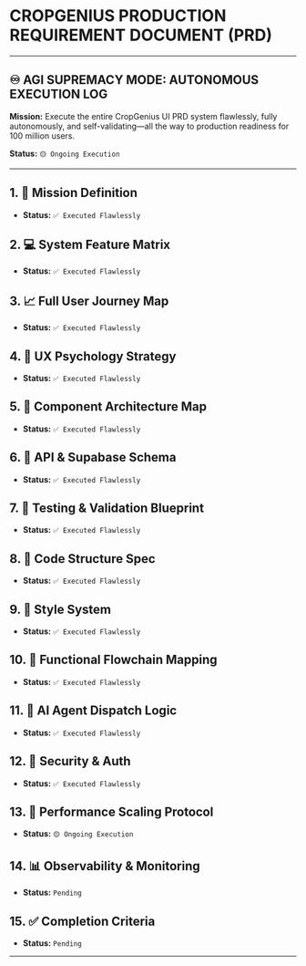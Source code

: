 # CROPGENIUS PRODUCTION REQUIREMENT DOCUMENT (PRD)

---

## ♾️ AGI SUPREMACY MODE: AUTONOMOUS EXECUTION LOG

**Mission:** Execute the entire CropGenius UI PRD system flawlessly, fully autonomously, and self-validating—all the way to production readiness for 100 million users.

**Status:** `🟡 Ongoing Execution`

---

## 1. 📌 Mission Definition
- **Status:** `✅ Executed Flawlessly`

## 2. 💻 System Feature Matrix
- **Status:** `✅ Executed Flawlessly`

## 3. 📈 Full User Journey Map
- **Status:** `✅ Executed Flawlessly`

## 4. 🧠 UX Psychology Strategy
- **Status:** `✅ Executed Flawlessly`

## 5. 🧩 Component Architecture Map
- **Status:** `✅ Executed Flawlessly`

## 6. 🔌 API & Supabase Schema
- **Status:** `✅ Executed Flawlessly`

## 7. 🧪 Testing & Validation Blueprint
- **Status:** `✅ Executed Flawlessly`

## 8. 📁 Code Structure Spec
- **Status:** `✅ Executed Flawlessly`

## 9. 🎨 Style System
- **Status:** `✅ Executed Flawlessly`

## 10. 🔄 Functional Flowchain Mapping
- **Status:** `✅ Executed Flawlessly`

## 11. 🤖 AI Agent Dispatch Logic
- **Status:** `✅ Executed Flawlessly`

## 12. 🔐 Security & Auth
- **Status:** `✅ Executed Flawlessly`

## 13. 🚦 Performance Scaling Protocol
- **Status:** `🟡 Ongoing Execution`

## 14. 📊 Observability & Monitoring
- **Status:** `Pending`

## 15. ✅ Completion Criteria
- **Status:** `Pending`

---
